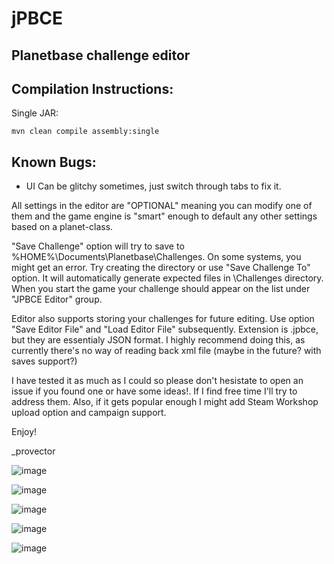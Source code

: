 # jPBCE
## Planetbase challenge editor

Compilation Instructions:
-------------------------

Single JAR:

`mvn clean compile assembly:single`


Known Bugs:
-----------
- UI Can be glitchy sometimes, just switch through tabs to fix it.

All settings in the editor are "OPTIONAL" meaning you can modify one of them and the game engine is "smart" enough to default any other settings based on a planet-class.

"Save Challenge" option will try to save to %HOME%\Documents\Planetbase\Challenges. On some systems, you might get an error. Try creating the directory or use "Save Challenge To" option. It will automatically generate expected files in \Challenges directory. When you start the game your challenge should appear on the list under "JPBCE Editor" group.

Editor also supports storing your challenges for future editing. Use option "Save Editor File" and "Load Editor File" subsequently. Extension is .jpbce, but they are essentialy JSON format. I highly recommend doing this, as currently there's no way of reading back xml file (maybe in the future? with saves support?)

I have tested it as much as I could so please don't hesistate to open an issue if you found one or have some ideas!. If I find free time I'll try to address them. Also, if it gets popular enough I might add Steam Workshop upload option and campaign support.

Enjoy!

_provector

![image](https://user-images.githubusercontent.com/12935423/69186120-d25dd080-0b0f-11ea-9f5f-c2aedde51c82.png)

![image](https://user-images.githubusercontent.com/12935423/69199324-89b60f80-0b2f-11ea-9143-a551b551bb12.png)

![image](https://user-images.githubusercontent.com/12935423/69199360-a3efed80-0b2f-11ea-8f38-fe133443cd30.png)

![image](https://user-images.githubusercontent.com/12935423/69199388-b833ea80-0b2f-11ea-8c6d-17f4fae51f58.png)

![image](https://user-images.githubusercontent.com/12935423/69199401-bf5af880-0b2f-11ea-914c-b08592b1c4da.png)

